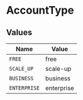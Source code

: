 # AccountType


## Values

| Name         | Value        |
| ------------ | ------------ |
| `FREE`       | free         |
| `SCALE_UP`   | scale-up     |
| `BUSINESS`   | business     |
| `ENTERPRISE` | enterprise   |